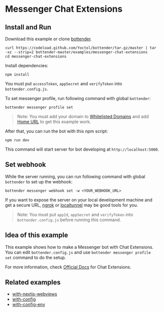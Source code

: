 # Messenger Chat Extensions

## Install and Run

Download this example or clone [bottender](https://github.com/Yoctol/bottender).

```
curl https://codeload.github.com/Yoctol/bottender/tar.gz/master | tar -xz --strip=2 bottender-master/examples/messenger-chat-extensions
cd messenger-chat-extensions
```

Install dependencies:

```
npm install
```

You must put `accessToken`, `appSecret` and `verifyToken` into `bottender.config.js`.

To set messenger profile, run following command with global `bottender`:

```
bottender messenger profile set
```

> Note: You must add your domain to [Whitelisted Domains](https://developers.facebook.com/docs/messenger-platform/reference/messenger-profile-api/domain-whitelisting) and add [Home URL](https://developers.facebook.com/docs/messenger-platform/reference/messenger-profile-api/home-url) to get this example work.

After that, you can run the bot with this npm script:

```
npm run dev
```

This command will start server for bot developing at `http://localhost:5000`.

## Set webhook

While the server running, you can run following command with global `bottender` to set up the webhook:

```
bottender messenger webhook set -w <YOUR_WEBHOOK_URL>
```

If you want to expose the server on your local development machine and get a secure URL, [ngrok](https://ngrok.com/) or [localtunnel](https://localtunnel.github.io/www/) may be good tools for you.

> Note: You must put `appId`, `appSecret` and `verifyToken` into `bottender.config.js` before running this command.

## Idea of this example

This example shows how to make a Messenger bot with Chat Extensions.
You can edit `bottender.config.js` and use `bottender messenger profile set` command to do the setup.

For more information, check [Official Docs](https://developers.facebook.com/docs/messenger-platform/guides/chat-extensions) for Chat Extensions.

## Related examples

* [with-nextjs-webviews](../with-nextjs-webviews)
* [with-config](../with-config)
* [with-config-env](../with-config-env)
